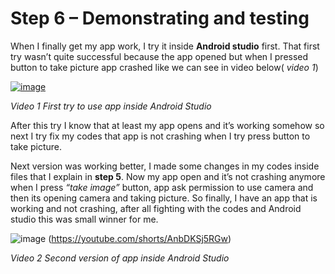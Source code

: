 # Step 6 – Demonstrating and testing

When I finally get my app work, I try it inside **Android studio** first. That first try wasn’t quite successful because the app opened but when I pressed button to take picture app crashed like we can see in video below( *video 1*)

[![image](https://github.com/user-attachments/assets/a64bf34f-add2-4f74-a29d-9b898d022b89)](https://youtube.com/shorts/rvuWrAJOjBo)

*Video 1 First try to use app inside Android Studio*

After this try I know that at least my app opens and it’s working somehow so next I try fix my codes that app is not crashing when I try press button to take picture. 

Next version was working better, I made some changes in my codes inside files that I explain in **step 5**. Now my app open and it’s not crashing anymore when I press *“take image”* button, app ask permission to use camera and then its opening camera and taking picture. So finally, I have an app that is working and not crashing, after all fighting with the codes and Android studio this was small winner for me.

![image](https://github.com/user-attachments/assets/79b004d1-80cf-41bf-8cec-1ec2e5429068)
(https://youtube.com/shorts/AnbDKSj5RGw)

*Video 2 Second version of app inside Android Studio*


